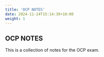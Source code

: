 ```yaml
---
title: 'OCP NOTES'
date: 2024-11-24T15:14:39+10:00
weight: 1
---
```


## OCP NOTES

This is a collection of notes for the OCP exam. 

